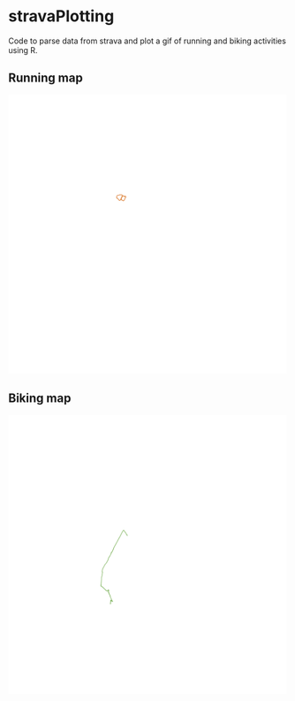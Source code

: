 # stravaPlotting

Code to parse data from strava and plot a gif of running and biking activities using R.

## Running map

![](stravAnim2020_run_color.gif)

## Biking map

![](stravAnim2020_bike_color.gif)
